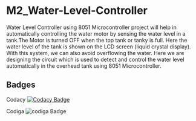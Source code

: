 # M2_Water-Level-Controller
Water Level Controller using 8051 Microcontroller project will help in automatically controlling the water motor by sensing the water level in a tank.The Motor is turned OFF when the top tank or tanky is full. Here the water level of the tank is shown on the LCD screen (liquid crystal display). With this system, we can also avoid overflowing the water. Here we are designing the circuit which is used to detect and control the water level automatically in the overhead tank using 8051 Microcontroller.

## Badges
Codacy [![Codacy Badge](https://app.codacy.com/project/badge/Grade/c378f37419424decac62b2622ebe1ff7)](https://www.codacy.com/gh/HemantRam/M2_Water-Level-Controller/dashboard?utm_source=github.com&amp;utm_medium=referral&amp;utm_content=HemantRam/M2_Water-Level-Controller&amp;utm_campaign=Badge_Grade)

Codiga ![codiga Badge](https://api.codiga.io/project/33147/score/svg)

